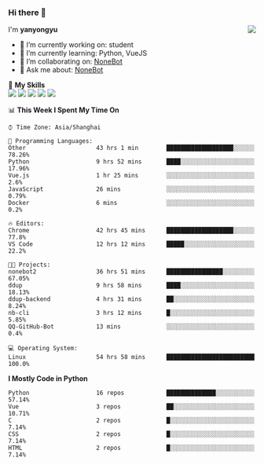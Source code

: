 ### Hi there 👋

<a href="#">
  <img align="right" src="https://github-readme-stats.vercel.app/api?username=yanyongyu&count_private=true&show_icons=true&bg_color=15,f2f7fd,E0EAFC" />
</a>

I'm **yanyongyu**

- 🔭 I’m currently working on: student
- 🌱 I’m currently learning: Python, VueJS
- 👯 I’m collaborating on: [NoneBot](https://github.com/nonebot)
- 💬 Ask me about: [NoneBot](https://github.com/nonebot)

🌟 **My Skills**  
![](https://img.shields.io/badge/-Python-3e74a2?style=flat-square&logo=Python&logoColor=fff)
![](https://img.shields.io/badge/-Vue-4fc08d?style=flat-square&logo=Vue.js&logoColor=fff)
![](https://img.shields.io/badge/-Node.js-339933?style=flat-square&logo=Node.js&logoColor=fff)
![](https://img.shields.io/badge/-Docker-2496ED?style=flat-square&logo=Docker&logoColor=fff)
![](https://img.shields.io/badge/-Linux-000000?style=flat-square&logo=Linux&logoColor=fff)

<!--START_SECTION:waka-->
📊 **This Week I Spent My Time On** 

```text
⌚︎ Time Zone: Asia/Shanghai

💬 Programming Languages: 
Other                    43 hrs 1 min        ███████████████████░░░░░░   78.26% 
Python                   9 hrs 52 mins       ████░░░░░░░░░░░░░░░░░░░░░   17.96% 
Vue.js                   1 hr 25 mins        ░░░░░░░░░░░░░░░░░░░░░░░░░   2.6% 
JavaScript               26 mins             ░░░░░░░░░░░░░░░░░░░░░░░░░   0.79% 
Docker                   6 mins              ░░░░░░░░░░░░░░░░░░░░░░░░░   0.2%

🔥 Editors: 
Chrome                   42 hrs 45 mins      ███████████████████░░░░░░   77.8% 
VS Code                  12 hrs 12 mins      █████░░░░░░░░░░░░░░░░░░░░   22.2%

🐱‍💻 Projects: 
nonebot2                 36 hrs 51 mins      ████████████████░░░░░░░░░   67.05% 
ddup                     9 hrs 58 mins       ████░░░░░░░░░░░░░░░░░░░░░   18.13% 
ddup-backend             4 hrs 31 mins       ██░░░░░░░░░░░░░░░░░░░░░░░   8.24% 
nb-cli                   3 hrs 12 mins       █░░░░░░░░░░░░░░░░░░░░░░░░   5.85% 
QQ-GitHub-Bot            13 mins             ░░░░░░░░░░░░░░░░░░░░░░░░░   0.4%

💻 Operating System: 
Linux                    54 hrs 58 mins      █████████████████████████   100.0%

```

**I Mostly Code in Python** 

```text
Python                   16 repos            ██████████████░░░░░░░░░░░   57.14% 
Vue                      3 repos             ██░░░░░░░░░░░░░░░░░░░░░░░   10.71% 
C                        2 repos             █░░░░░░░░░░░░░░░░░░░░░░░░   7.14% 
CSS                      2 repos             █░░░░░░░░░░░░░░░░░░░░░░░░   7.14% 
HTML                     2 repos             █░░░░░░░░░░░░░░░░░░░░░░░░   7.14%

```



<!--END_SECTION:waka-->
